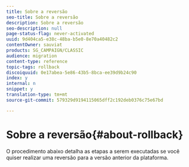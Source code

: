 ```yaml
---
title: Sobre a reversão
seo-title: Sobre a reversão
description: Sobre a reversão
seo-description: null
page-status-flag: never-activated
uuid: 9d404ca5-e38c-48ba-b5e0-8e70a40482c2
contentOwner: sauviat
products: SG_CAMPAIGN/CLASSIC
audience: migration
content-type: reference
topic-tags: rollback
discoiquuid: 0e17abea-5e86-43b5-8bca-ee39d9b24c90
index: y
internal: n
snippet: y
translation-type: tm+mt
source-git-commit: 579329d9194115065dff2c192deb0376c75e67bd

---
```



# Sobre a reversão{#about-rollback}

O procedimento abaixo detalha as etapas a serem executadas se você quiser realizar uma reversão para a versão anterior da plataforma.
